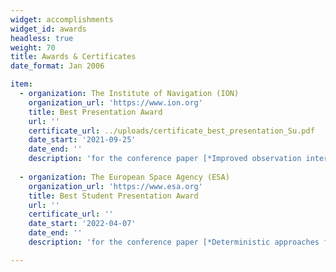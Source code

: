 ```yaml
---
widget: accomplishments
widget_id: awards
headless: true 
weight: 70
title: Awards & Certificates
date_format: Jan 2006

item:
  - organization: The Institute of Navigation (ION)
    organization_url: 'https://www.ion.org'
    title: Best Presentation Award
    url: ''
    certificate_url: ../uploads/certificate_best_presentation_Su.pdf
    date_start: '2021-09-25'
    date_end: ''
    description: 'for the conference paper [*Improved observation interval bounding for GNSS urban navigation*](https://sujingyao.netlify.app/publication/improved-observation-interval-bounding-for-multi-gnss-integrity-monitoring-in-urban-navigation/), presented at [*ION GNSS+ 2021, The 34th International Technical Meeting of the Satellite Division of The Institute of Navigation*](https://www.ion.org/gnss/index.cfm)'
    
  - organization: The European Space Agency (ESA)
    organization_url: 'https://www.esa.org'
    title: Best Student Presentation Award
    url: ''
    certificate_url: ''
    date_start: '2022-04-07'
    date_end: ''
    description: 'for the conference paper [*Deterministic approaches for bounding GNSS uncertainty: A comparative analysis*](https://sujingyao.netlify.app/publication/deterministic-approaches-for-bounding-gnss-uncertainty-a-comparative-analysis/), presented at [*NAVITEC 2022, The 10th ESA Workshop on Satellite Navigation Technologies and European Workshop on GNSS Signals and Signal Processing*](https://atpi.eventsair.com/navitec-2022)'

---
```

